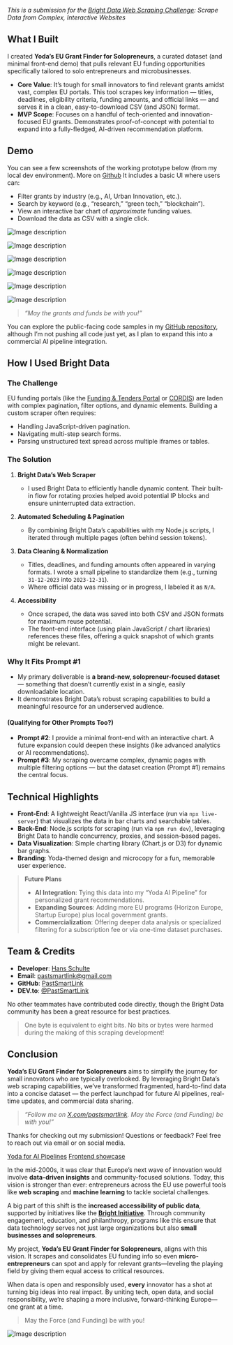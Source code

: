 *This is a submission for the [Bright Data Web Scraping Challenge](https://dev.to/challenges/brightdata): Scrape Data from Complex, Interactive Websites*

## What I Built

I created **Yoda’s EU Grant Finder for Solopreneurs**, a curated dataset (and minimal front-end demo) that pulls relevant EU funding opportunities specifically tailored to solo entrepreneurs and microbusinesses. 

- **Core Value**: It’s tough for small innovators to find relevant grants amidst vast, complex EU portals. This tool scrapes key information — titles, deadlines, eligibility criteria, funding amounts, and official links — and serves it in a clean, easy-to-download CSV (and JSON) format.  
- **MVP Scope**: Focuses on a handful of tech-oriented and innovation-focused EU grants. Demonstrates proof-of-concept with potential to expand into a fully-fledged, AI-driven recommendation platform.

## Demo

You can see a few screenshots of the working prototype below (from my local dev environment). More on [Github](https://github.com/PastSmartLink/Yoda-for-AI-Pipelines)
It includes a basic UI where users can:

- Filter grants by industry (e.g., AI, Urban Innovation, etc.).  
- Search by keyword (e.g., “research,” “green tech,” “blockchain”).  
- View an interactive bar chart of *approximate* funding values.  
- Download the data as CSV with a single click.  

![Image description](https://dev-to-uploads.s3.amazonaws.com/uploads/articles/gye9b2raj59ind4cfolx.jpg)

![Image description](https://dev-to-uploads.s3.amazonaws.com/uploads/articles/ol6oe3iswr3wjwkqixto.jpg)

![Image description](https://dev-to-uploads.s3.amazonaws.com/uploads/articles/e1ytlf1hn2k6t877x7vu.png)

![Image description](https://dev-to-uploads.s3.amazonaws.com/uploads/articles/lku7ynfik0vt220qbntd.png)

![Image description](https://dev-to-uploads.s3.amazonaws.com/uploads/articles/zb1kjgqjesa3bwazh6w7.png)

![Image description](https://dev-to-uploads.s3.amazonaws.com/uploads/articles/zcf6k5nj6ckrgq0nrr6e.jpg)

> *“May the grants and funds be with you!”*

You can explore the public-facing code samples in my [GitHub repository](https://github.com/PastSmartLink/Yoda-for-AI-Pipelines), although I’m not pushing all code just yet, as I plan to expand this into a commercial AI pipeline integration.

## How I Used Bright Data

### The Challenge
EU funding portals (like the [Funding & Tenders Portal](https://ec.europa.eu/info/funding-tenders/opportunities/portal/screen/home) or [CORDIS](https://cordis.europa.eu/)) are laden with complex pagination, filter options, and dynamic elements. Building a custom scraper often requires:

- Handling JavaScript-driven pagination.  
- Navigating multi-step search forms.  
- Parsing unstructured text spread across multiple iframes or tables.  

### The Solution
1. **Bright Data’s Web Scraper**  
   - I used Bright Data to efficiently handle dynamic content. Their built-in flow for rotating proxies helped avoid potential IP blocks and ensure uninterrupted data extraction.

2. **Automated Scheduling & Pagination**  
   - By combining Bright Data’s capabilities with my Node.js scripts, I iterated through multiple pages (often behind session tokens).  

3. **Data Cleaning & Normalization**  
   - Titles, deadlines, and funding amounts often appeared in varying formats. I wrote a small pipeline to standardize them (e.g., turning `31-12-2023` into `2023-12-31`).  
   - Where official data was missing or in progress, I labeled it as `N/A`.

4. **Accessibility**  
   - Once scraped, the data was saved into both CSV and JSON formats for maximum reuse potential.  
   - The front-end interface (using plain JavaScript / chart libraries) references these files, offering a quick snapshot of which grants might be relevant.

### Why It Fits Prompt #1
- My primary deliverable is **a brand-new, solopreneur-focused dataset** — something that doesn’t currently exist in a single, easily downloadable location.  
- It demonstrates Bright Data’s robust scraping capabilities to build a meaningful resource for an underserved audience.

#### (Qualifying for Other Prompts Too?)
- **Prompt #2**: I provide a minimal front-end with an interactive chart. A future expansion could deepen these insights (like advanced analytics or AI recommendations).  
- **Prompt #3**: My scraping overcame complex, dynamic pages with multiple filtering options — but the dataset creation (Prompt #1) remains the central focus.

## Technical Highlights

- **Front-End**: A lightweight React/Vanilla JS interface (run via `npx live-server`) that visualizes the data in bar charts and searchable tables.  
- **Back-End**: Node.js scripts for scraping (run via `npm run dev`), leveraging Bright Data to handle concurrency, proxies, and session-based pages.  
- **Data Visualization**: Simple charting library (Chart.js or D3) for dynamic bar graphs.  
- **Branding**: Yoda-themed design and microcopy for a fun, memorable user experience.  

> **Future Plans**  
> - **AI Integration**: Tying this data into my “Yoda AI Pipeline” for personalized grant recommendations.  
> - **Expanding Sources**: Adding more EU programs (Horizon Europe, Startup Europe) plus local government grants.  
> - **Commercialization**: Offering deeper data analysis or specialized filtering for a subscription fee or via one-time dataset purchases.

## Team & Credits

- **Developer**: [Hans Schulte](https://x.com/pastsmartlink)  
- **Email**: [pastsmartlink@gmail.com](mailto:pastsmartlink@gmail.com)  
- **GitHub**: [PastSmartLink](https://github.com/PastSmartLink)  
- **DEV.to**: [@PastSmartLink](https://dev.to/pastsmartlink)  

No other teammates have contributed code directly, though the Bright Data community has been a great resource for best practices. 

> One byte is equivalent to eight bits. No bits or bytes were harmed during the making of this scraping development!

## Conclusion

**Yoda’s EU Grant Finder for Solopreneurs** aims to simplify the journey for small innovators who are typically overlooked. By leveraging Bright Data’s web scraping capabilities, we’ve transformed fragmented, hard-to-find data into a concise dataset — the perfect launchpad for future AI pipelines, real-time updates, and commercial data sharing.

> *“Follow me on [X.com/pastsmartlink](https://x.com/pastsmartlink). May the Force (and Funding) be with you!”*

Thanks for checking out my submission! Questions or feedback? Feel free to reach out via email or on social media.

[Yoda for AI Pipelines](https://github.com/PastSmartLink/Yoda-for-AI-Pipelines)
[Frontend showcase](https://github.com/PastSmartLink/frontend-showcase)

In the mid-2000s, it was clear that Europe’s next wave of innovation would involve **data-driven insights** and community-focused solutions. Today, this vision is stronger than ever: entrepreneurs across the EU use powerful tools like **web scraping** and **machine learning** to tackle societal challenges.

A big part of this shift is the **increased accessibility of public data**, supported by initiatives like the [**Bright Initiative**](https://brightinitiative.com/). Through community engagement, education, and philanthropy, programs like this ensure that data technology serves not just large organizations but also **small businesses and solopreneurs**.

My project, **Yoda’s EU Grant Finder for Solopreneurs**, aligns with this vision. It scrapes and consolidates EU funding info so even **micro-entrepreneurs** can spot and apply for relevant grants—leveling the playing field by giving them equal access to critical resources.

When data is open and responsibly used, **every** innovator has a shot at turning big ideas into real impact. By uniting tech, open data, and social responsibility, we’re shaping a more inclusive, forward-thinking Europe—one grant at a time.

> May the Force (and Funding) be with you!

![Image description](https://dev-to-uploads.s3.amazonaws.com/uploads/articles/aryqeh99a4y6ifevbg9c.png)

